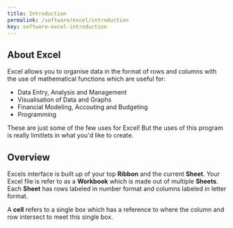 ```yaml
---
title: Introduction
permalink: /software/excel/introduction
key: software-excel-introduction
---
```


## About Excel

Excel allows you to organise data in the format of rows and columns with the use of mathematical functions which are useful for:

- Data Entry, Analysis and Management
- Visualisation of Data and Graphs
- Financial Modeling, Accouting and Budgeting
- Programming

These are just some of the few uses for Excel! But the uses of this program is really limitlets in what you'd like to create.

## Overview

Excels interface is built up of your top **Ribbon** and the current **Sheet**. Your Excel file is refer to as a **Workbook** which is made out of multiple **Sheets**. Each **Sheet** has rows labeled in number format and columns labeled in letter format.

A **cell** refers to a single box which has a reference to where the column and row intersect to meet this single box.